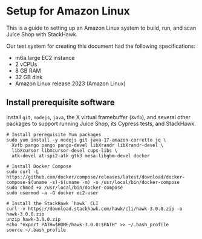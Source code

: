 # Setup for Amazon Linux

This is a guide to setting up an Amazon Linux system to build, run, and scan Juice Shop with StackHawk.

Our test system for creating this document had the following specifications:
 * m6a.large EC2 instance
 * 2 vCPUs
 * 8 GB RAM
 * 32 GB disk
 * Amazon Linux release 2023 (Amazon Linux)

## Install prerequisite software

Install `git`, `nodejs`, `java`, the X virtual framebuffer (`Xvfb`), and several other packages to support running Juice Shop, its Cypress tests, and StackHawk.

```shell
# Install prerequisite Yum packages
sudo yum install -y nodejs git java-17-amazon-corretto jq \
  Xvfb pango pango pango-devel libXrandr libXrandr-devel \
  libXcursor libXcursor-devel cups-libs \
  atk-devel at-spi2-atk gtk3 mesa-libgbm-devel docker

# Install Docker Compose
sudo curl -L https://github.com/docker/compose/releases/latest/download/docker-compose-$(uname -s)-$(uname -m) -o /usr/local/bin/docker-compose
sudo chmod +x /usr/local/bin/docker-compose
sudo usermod -a -G docker ec2-user

# Install the StackHawk `hawk` CLI
curl -v https://download.stackhawk.com/hawk/cli/hawk-3.0.0.zip -o hawk-3.0.0.zip
unzip hawk-3.0.0.zip
echo "export PATH=$HOME/hawk-3.0.0:$PATH" >> ~/.bash_profile
source ~/.bash_profile
```
